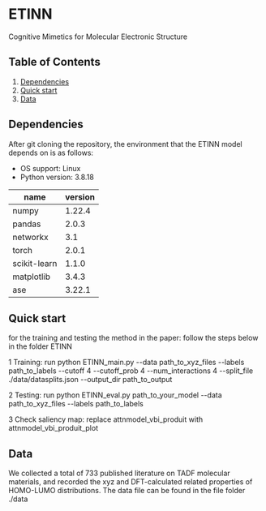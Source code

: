 # ETINN
Cognitive Mimetics for Molecular Electronic Structure

## Table of Contents

1. [Dependencies](#setup)      
2. [Quick start](#quickstart)   
3. [Data](#data)  

## Dependencies <a name="setup"></a>
After git cloning the repository, the environment that the ETINN model depends on is as follows:

* OS support: Linux
* Python version: 3.8.18

| name         | version |
| ------------ | ---- |
| numpy        | 1.22.4 |
| pandas       | 2.0.3 |
| networkx     | 3.1 |
| torch | 2.0.1 |
| scikit-learn      | 1.1.0 |
| matplotlib      | 3.4.3 |
| ase             | 3.22.1 |

## Quick start <a name="quickstart"></a>
for the training and testing the method in the paper:
follow the steps below in the folder ETINN 

1 Training: run python ETINN_main.py --data path_to_xyz_files --labels path_to_labels --cutoff 4 --cutoff_prob 4 --num_interactions 4 --split_file ./data/datasplits.json --output_dir  path_to_output

2 Testing: run python ETINN_eval.py path_to_your_model --data path_to_xyz_files --labels path_to_labels

3 Check saliency map: replace attnmodel_vbi_produit with attnmodel_vbi_produit_plot

## Data <a name="data"></a>
We collected a total of 733 published literature on TADF molecular materials, and recorded the xyz and DFT-calculated related properties of HOMO-LUMO distributions.
The data file can be found in the file folder ./data
